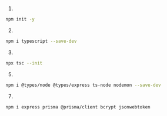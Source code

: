 1.
```bash
npm init -y
```
2.
```bash
npm i typescript --save-dev
```
3.
```bash
npx tsc --init
```

5.
```bash
npm i @types/node @types/express ts-node nodemon --save-dev
```
7.
```bash
npm i express prisma @prisma/client bcrypt jsonwebtoken
```
